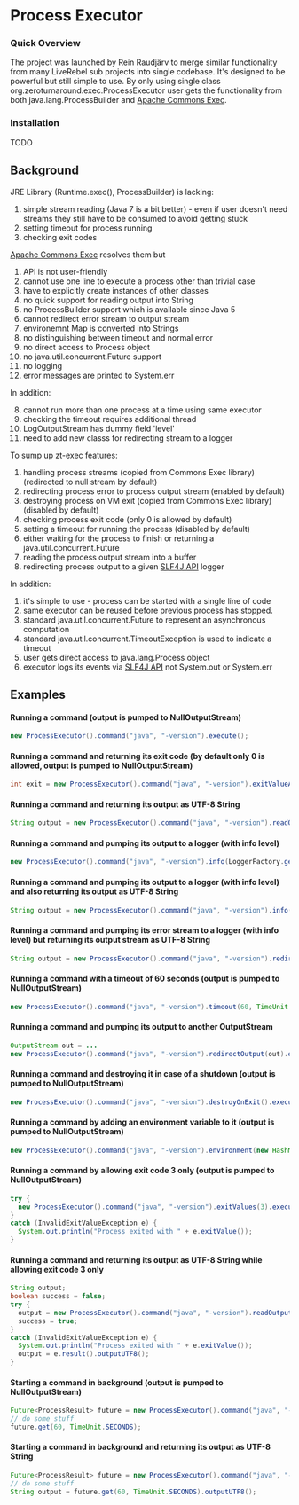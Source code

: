 Process Executor
================

### Quick Overview

The project was launched by Rein Raudjärv to merge similar functionality from many LiveRebel sub projects into single codebase.
It's designed to be powerful but still simple to use. By only using single class org.zeroturnaround.exec.ProcessExecutor
user gets the functionality from both java.lang.ProcessBuilder and [Apache Commons Exec](http://commons.apache.org/proper/commons-exec/).

### Installation

TODO

## Background

JRE Library (Runtime.exec(), ProcessBuilder) is lacking:

1. simple stream reading (Java 7 is a bit better) - even if user doesn't need streams they still have to be consumed to avoid getting stuck 
2. setting timeout for process running
3. checking exit codes

[Apache Commons Exec](http://commons.apache.org/proper/commons-exec/) resolves them but

1. API is not user-friendly
  1. cannot use one line to execute a process other than trivial case
  2. have to explicitly create instances of other classes
  3. no quick support for reading output into String
2. no ProcessBuilder support which is available since Java 5
  1. cannot redirect error stream to output stream
  2. environemnt Map is converted into Strings
3. no distinguishing between timeout and normal error
4. no direct access to Process object
5. no java.util.concurrent.Future support
6. no logging
7. error messages are printed to System.err

In addition:

8. cannot run more than one process at a time using same executor
9. checking the timeout requires additional thread
10. LogOutputStream has dummy field 'level'
11. need to add new classs for redirecting stream to a logger

To sump up zt-exec features:

1. handling process streams (copied from Commons Exec library) (redirected to null stream by default)
2. redirecting process error to process output stream (enabled by default)
3. destroying process on VM exit (copied from Commons Exec library) (disabled by default)
4. checking process exit code (only 0 is allowed by default)
5. setting a timeout for running the process (disabled by default)
6. either waiting for the process to finish or returning a java.util.concurrent.Future
7. reading the process output stream into a buffer
8. redirecting process output to a given [SLF4J API](http://www.slf4j.org/) logger

In addition:

1. it's simple to use - process can be started with a single line of code
2. same executor can be reused before previous process has stopped.
3. standard java.util.concurrent.Future to represent an asynchronous computation
4. standard java.util.concurrent.TimeoutException is used to indicate a timeout
5. user gets direct access to java.lang.Process object
6. executor logs its events via [SLF4J API](http://www.slf4j.org/) not System.out or System.err

## Examples

#### Running a command (output is pumped to NullOutputStream)
```java
new ProcessExecutor().command("java", "-version").execute();
```

#### Running a command and returning its exit code (by default only 0 is allowed, output is pumped to NullOutputStream)
```java
int exit = new ProcessExecutor().command("java", "-version").exitValueAny().execute().exitValue();
```

#### Running a command and returning its output as UTF-8 String
```java
String output = new ProcessExecutor().command("java", "-version").readOutput(true).execute().outputUTF8();    
```

#### Running a command and pumping its output to a logger (with info level)
```java
new ProcessExecutor().command("java", "-version").info(LoggerFactory.getLogger(getClass())).execute();
```

#### Running a command and pumping its output to a logger (with info level) and also returning its output as UTF-8 String
```java
String output = new ProcessExecutor().command("java", "-version").info(LoggerFactory.getLogger(getClass())).readOutput(true).execute().outputUTF8();
```

#### Running a command and pumping its error stream to a logger (with info level) but returning its output stream as UTF-8 String
```java
String output = new ProcessExecutor().command("java", "-version").redirectErrorStream(false).redirectErrorAsInfo(LoggerFactory.getLogger(getClass())).readOutput(true).execute().outputUTF8();
```

#### Running a command with a timeout of 60 seconds (output is pumped to NullOutputStream)
```java
new ProcessExecutor().command("java", "-version").timeout(60, TimeUnit.SECONDS).execute();
```

#### Running a command and pumping its output to another OutputStream
```java
OutputStream out = ...
new ProcessExecutor().command("java", "-version").redirectOutput(out).execute();
```

#### Running a command and destroying it in case of a shutdown (output is pumped to NullOutputStream)
```java
new ProcessExecutor().command("java", "-version").destroyOnExit().execute();
```

#### Running a command by adding an environment variable to it (output is pumped to NullOutputStream)
```java
new ProcessExecutor().command("java", "-version").environment(new HashMap<String, String>() { { put("foo", "bar"); } }).execute();
```

#### Running a command by allowing exit code 3 only (output is pumped to NullOutputStream)
```java
try {
  new ProcessExecutor().command("java", "-version").exitValues(3).execute();
}
catch (InvalidExitValueException e) {
  System.out.println("Process exited with " + e.exitValue());
}
```

#### Running a command and returning its output as UTF-8 String while allowing exit code 3 only
```java
String output;
boolean success = false;
try {
  output = new ProcessExecutor().command("java", "-version").readOutput(true).exitValues(3).execute().outputUTF8();
  success = true;
}
catch (InvalidExitValueException e) {
  System.out.println("Process exited with " + e.exitValue());
  output = e.result().outputUTF8();
}
```

#### Starting a command in background (output is pumped to NullOutputStream)
```java
Future<ProcessResult> future = new ProcessExecutor().command("java", "-version").start();
// do some stuff
future.get(60, TimeUnit.SECONDS);
```

#### Starting a command in background and returning its output as UTF-8 String
```java
Future<ProcessResult> future = new ProcessExecutor().command("java", "-version").readOutput(true).start();
// do some stuff
String output = future.get(60, TimeUnit.SECONDS).outputUTF8();
```

